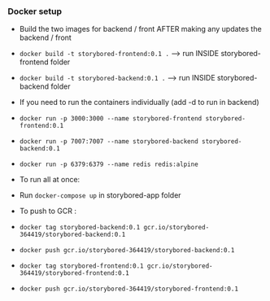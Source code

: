 ### Docker setup

- Build the two images for backend / front AFTER making any updates the backend / front
- ```docker build -t storybored-frontend:0.1 .```  --> run INSIDE storybored-frontend folder
- ```docker build -t storybored-backend:0.1 .```   --> run INSIDE storybored-backend folder

- If you need to run the containers individually  (add -d to run in backend)
- ```docker run -p 3000:3000 --name storybored-frontend storybored-frontend:0.1```
- ```docker run -p 7007:7007 --name storybored-backend storybored-backend:0.1```
- ```docker run -p 6379:6379 --name redis redis:alpine```

- To run all at once:
- Run ```docker-compose up``` in storybored-app folder 



- To push to GCR : 
- ```docker tag storybored-backend:0.1 gcr.io/storybored-364419/storybored-backend:0.1```
- ```docker push gcr.io/storybored-364419/storybored-backend:0.1```


- ```docker tag storybored-frontend:0.1 gcr.io/storybored-364419/storybored-frontend:0.1```
- ```docker push gcr.io/storybored-364419/storybored-frontend:0.1```